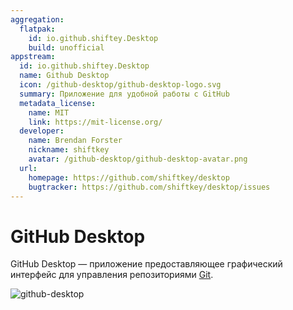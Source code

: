```yaml
---
aggregation:
  flatpak:
    id: io.github.shiftey.Desktop
    build: unofficial
appstream:
  id: io.github.shiftey.Desktop
  name: Github Desktop
  icon: /github-desktop/github-desktop-logo.svg
  summary: Приложение для удобной работы с GitHub
  metadata_license:
    name: MIT
    link: https://mit-license.org/
  developer:
    name: Brendan Forster
    nickname: shiftkey
    avatar: /github-desktop/github-desktop-avatar.png
  url:
    homepage: https://github.com/shiftkey/desktop
    bugtracker: https://github.com/shiftkey/desktop/issues
---
```


# GitHub Desktop

GitHub Desktop — приложение предоставляющее графический интерфейс для управления репозиториями [Git](/git).

![github-desktop](/github-desktop/github-desktop-1.png)

<!--@include: @apps/.parts/install/content-flatpak.md-->
